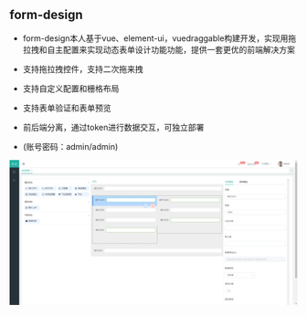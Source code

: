 ## form-design
- form-design本人基于vue、element-ui，vuedraggable构建开发，实现用拖拉拽和自主配置来实现动态表单设计功能功能，提供一套更优的前端解决方案
- 支持拖拉拽控件，支持二次拖来拽
- 支持自定义配置和栅格布局
- 支持表单验证和表单预览
- 前后端分离，通过token进行数据交互，可独立部署

- (账号密码：admin/admin)

![效果图](demo-screenshot/03.png)